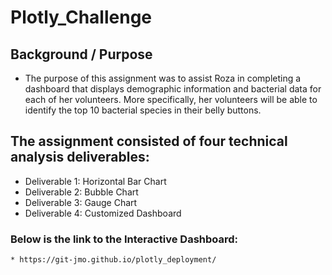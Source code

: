 # Plotly_Challenge

## Background / Purpose
   * The purpose of this assignment was to assist Roza in completing a dashboard that displays demographic information and bacterial data for each of her volunteers. More specifically, her volunteers will be able to identify the top 10 bacterial species in their belly buttons.  

## The assignment consisted of four technical analysis deliverables:
   * Deliverable 1: Horizontal Bar Chart
   * Deliverable 2: Bubble Chart
   * Deliverable 3: Gauge Chart
   * Deliverable 4: Customized Dashboard
### Below is the link to the Interactive Dashboard:
    * https://git-jmo.github.io/plotly_deployment/
